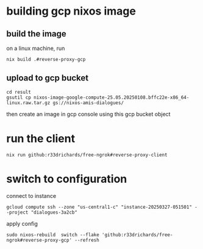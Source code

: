 # building gcp nixos image 

## build the image

on a linux machine, run 

```
nix build .#reverse-proxy-gcp
```

## upload to gcp bucket

```
cd result
gsutil cp nixos-image-google-compute-25.05.20250108.bffc22e-x86_64-linux.raw.tar.gz gs://nixos-amis-dialogues/
```

then create an image in gcp console using this gcp bucket object


# run the client 

```
nix run github:r33drichards/free-ngrok#reverse-proxy-client
```


# switch to configuration 

connect to instance 

```
gcloud compute ssh --zone "us-central1-c" "instance-20250327-051501" --project "dialogues-3a2cb" 
```

apply config

```
sudo nixos-rebuild  switch --flake 'github:r33drichards/free-ngrok#reverse-proxy-gcp' --refresh
```